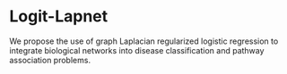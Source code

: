 Logit-Lapnet
============

We propose the use of graph Laplacian regularized logistic regression to integrate biological networks into disease classification and pathway association problems. 
